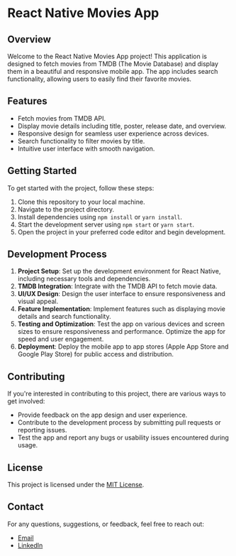 # React Native Movies App

## Overview
Welcome to the React Native Movies App project! This application is designed to fetch movies from TMDB (The Movie Database) and display them in a beautiful and responsive mobile app. The app includes search functionality, allowing users to easily find their favorite movies.

## Features
- Fetch movies from TMDB API.
- Display movie details including title, poster, release date, and overview.
- Responsive design for seamless user experience across devices.
- Search functionality to filter movies by title.
- Intuitive user interface with smooth navigation.

## Getting Started
To get started with the project, follow these steps:
1. Clone this repository to your local machine.
2. Navigate to the project directory.
3. Install dependencies using `npm install` or `yarn install`.
4. Start the development server using `npm start` or `yarn start`.
5. Open the project in your preferred code editor and begin development.

## Development Process
1. **Project Setup**: Set up the development environment for React Native, including necessary tools and dependencies.
2. **TMDB Integration**: Integrate with the TMDB API to fetch movie data.
3. **UI/UX Design**: Design the user interface to ensure responsiveness and visual appeal.
4. **Feature Implementation**: Implement features such as displaying movie details and search functionality.
5. **Testing and Optimization**: Test the app on various devices and screen sizes to ensure responsiveness and performance. Optimize the app for speed and user engagement.
6. **Deployment**: Deploy the mobile app to app stores (Apple App Store and Google Play Store) for public access and distribution.

## Contributing
If you're interested in contributing to this project, there are various ways to get involved:
- Provide feedback on the app design and user experience.
- Contribute to the development process by submitting pull requests or reporting issues.
- Test the app and report any bugs or usability issues encountered during usage.

## License
This project is licensed under the [MIT License](LICENSE).

## Contact
For any questions, suggestions, or feedback, feel free to reach out:
- [Email](mailto:haileamlakwaleligne3910@gmail.com)
- [LinkedIn](https://www.linkedin.com/in/haileamlak-waleligne/)
